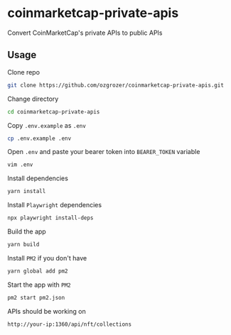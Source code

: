 # coinmarketcap-private-apis

Convert CoinMarketCap's private APIs to public APIs

## Usage

Clone repo
```bash
git clone https://github.com/ozgrozer/coinmarketcap-private-apis.git
```

Change directory
```bash
cd coinmarketcap-private-apis
```

Copy `.env.example` as `.env`
```bash
cp .env.example .env
```

Open `.env` and paste your bearer token into `BEARER_TOKEN` variable
```bash
vim .env
```

Install dependencies
```bash
yarn install
```

Install `Playwright` dependencies
```bash
npx playwright install-deps
```

Build the app
```bash
yarn build
```

Install `PM2` if you don't have
```bash
yarn global add pm2
```

Start the app with `PM2`
```bash
pm2 start pm2.json
```

APIs should be working on
```bash
http://your-ip:1360/api/nft/collections
```
